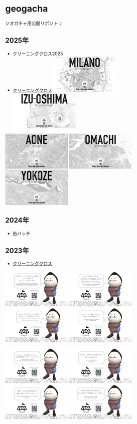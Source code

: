 # geogacha
ジオガチャ用公開リポジトリ


## 2025年
* クリーニングクロス2025
* [クリーニングクロス](https://github.com/furuhashilab/geogacha/tree/main/cleaningcloth/202507geoten)
<img src="https://github.com/furuhashilab/geogacha/blob/main/cleaningcloth/202508geoten/FuruhashiLab_CleaningCloth2025/FuruhashiLab_CleaningCloth2025.001.jpeg?raw=true" width="200" /> <img src="https://github.com/furuhashilab/geogacha/blob/main/cleaningcloth/202508geoten/FuruhashiLab_CleaningCloth2025/FuruhashiLab_CleaningCloth2025.002.jpeg?raw=true" width="200" />
 <img src="https://github.com/furuhashilab/geogacha/blob/main/cleaningcloth/202508geoten/FuruhashiLab_CleaningCloth2025/FuruhashiLab_CleaningCloth2025.003.jpeg?raw=true" width="200" /> 
<img src="https://github.com/furuhashilab/geogacha/blob/main/cleaningcloth/202508geoten/FuruhashiLab_CleaningCloth2025/FuruhashiLab_CleaningCloth2025.004.jpeg?raw=true" width="200" /> <img src="https://github.com/furuhashilab/geogacha/blob/main/cleaningcloth/202508geoten/FuruhashiLab_CleaningCloth2025/FuruhashiLab_CleaningCloth2025.005.jpeg?raw=true" width="200" />




## 2024年
* 缶バッチ

## 2023年
* [クリーニングクロス](https://github.com/furuhashilab/geogacha/tree/main/cleaningcloth/202304geoten)

<img src="https://github.com/furuhashilab/geogacha/blob/main/cleaningcloth/202304geoten/cleaningcloth_furuhashikun2023_a01_forGeoTen.png?raw=true" width="200" /> <img src="https://github.com/furuhashilab/geogacha/blob/main/cleaningcloth/202304geoten/cleaningcloth_furuhashikun2023_b01_forGeoTen.png?raw=true" width="200" /> <img src="https://github.com/furuhashilab/geogacha/blob/main/cleaningcloth/202304geoten/cleaningcloth_furuhashikun2023_c01_forGeoTen.png?raw=true" width="200" /> <img src="https://github.com/furuhashilab/geogacha/blob/main/cleaningcloth/202304geoten/cleaningcloth_furuhashikun2023_d01_forGeoTen.png?raw=true" width="200" />

<img src="https://github.com/furuhashilab/geogacha/blob/main/cleaningcloth/202304geoten/cleaningcloth_furuhashikun2023_e01_forGeoTen.png?raw=true" width="200" /> <img src="https://github.com/furuhashilab/geogacha/blob/main/cleaningcloth/202304geoten/cleaningcloth_furuhashikun2023_f01_forGeoTen.png?raw=true" width="200" /> <img src="https://github.com/furuhashilab/geogacha/blob/main/cleaningcloth/202304geoten/cleaningcloth_furuhashikun2023_g01_forGeoTen.png?raw=true" width="200" /> <img src="https://github.com/furuhashilab/geogacha/blob/main/cleaningcloth/202304geoten/cleaningcloth_furuhashikun2023_h01_forGeoTen.png?raw=true" width="200" />

